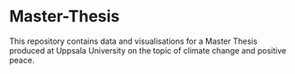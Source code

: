 # Master-Thesis
This repository contains data and visualisations for a Master Thesis produced at Uppsala University on the topic of climate change and positive peace.
